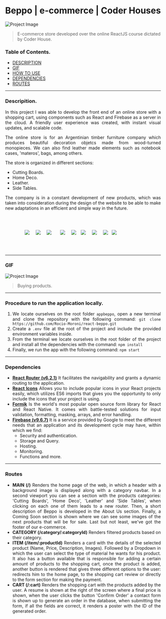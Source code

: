 # Beppo | e-commerce | Coder Houses

![Project Image](https://res.cloudinary.com/dfprmjlir/image/upload/c_scale,w_1000/v1648317470/BEPPO/Captura_de_Pantalla_2022-03-26_a_la_s_14.50.51_v6wosv.png) <br />
> E-commerce store developed over the online ReactJS course dictated by Coder House.

### Table of Contents.

- [DESCRIPTION](#description) <br />
- [GIF](#gif) <br />
- [HOW TO USE](#procedure) <br />
- [DEPENDENCIES](#dependencies) <br />
- [ROUTES](#routes) <br />

---

### Descripition.
<div style="text-align: justify">
In this project I was able to develop the front end of an online store with a shopping cart, using components such as React and Firebase as a server in the cloud. A friendly user experience was created, with instant visual updates, and scalable code. <br />

The online store is for an Argentinian timber furniture company which produces beautiful decoration objetcs made from wood-turned monopieces. We can also find leather made elements such as notebook cases, 'materos', bags, among others.

The store is organized in different sections:
- Cutting Boards.
- Home Deco.
- Leather.
- Side Tables.

The company is in a constant development of new products, which was taken into consideration during the design of the website to be able to make new adaptations in an efficient and simple way in the future.
</div>
<br />
<br />

<div>

&nbsp; &nbsp; &nbsp; &nbsp; &nbsp; &nbsp; &nbsp; &nbsp;
<img src="https://res.cloudinary.com/dfprmjlir/image/upload/c_scale,w_60/v1648323615/BEPPO/ICONS/react_ttll2b.png"/> &nbsp; &nbsp;
<img src="https://res.cloudinary.com/dfprmjlir/image/upload/c_scale,w_60/v1648339044/BEPPO/ICONS/git-2_rj7qad.png"/> &nbsp; &nbsp;
<img src="https://res.cloudinary.com/dfprmjlir/image/upload/c_scale,w_60/v1648323615/BEPPO/ICONS/vscode_gxqfeg.png"/> &nbsp; &nbsp; &nbsp;
<img src="https://res.cloudinary.com/dfprmjlir/image/upload/c_scale,w_60/v1648338909/BEPPO/ICONS/npm-3_zuxujk.png" /> &nbsp; &nbsp;
<img src="https://res.cloudinary.com/dfprmjlir/image/upload/c_scale,w_60/v1648444310/BEPPO/ICONS/formik.256x256_at1hwy.png" />&nbsp; &nbsp;
<img src="https://res.cloudinary.com/dfprmjlir/image/upload/c_scale,w_60/v1648323614/BEPPO/ICONS/firebase_ykuull.png" /> &nbsp; &nbsp;
<img src="https://res.cloudinary.com/dfprmjlir/image/upload/c_scale,w_60/v1648338765/BEPPO/ICONS/github-2_lmx8uu.png" /> &nbsp; &nbsp;
<img src="https://res.cloudinary.com/dfprmjlir/image/upload/c_scale,w_60/v1648338221/BEPPO/ICONS/css3-2_a6yzw9.png" /> &nbsp;
<img src="https://res.cloudinary.com/dfprmjlir/image/upload/c_scale,w_60/v1648338308/BEPPO/ICONS/javascript_birp8o.png" /> &nbsp; &nbsp;

</div>

<br />
<br />

---

### GIF
![Project Image](https://res.cloudinary.com/dfprmjlir/image/upload/c_scale,w_90/v1648589136/BEPPO/ICONS/Grabaci%C3%B3n_de_pantalla_2022-03-29_a_la_s__17_17_45_AdobeCreativeCloudExpress-2_h1yhne.gif) <br />
> Buying products.

---

### Procedure to run the application locally.
<div style="text-align: justify">

1. We locate ourselves on the root folder `appbeppo`, open a new terminal and clone the repository with the following command:
`git clone https://github.com/Rocio-Moroni/react-beppo.git`
2. Create a `.env` file at the root of the project and include the provided environment variables inside.
3. From the terminal we locate ourselves in the root folder of the project and install all the dependencies with the command:
`npm install`
4. Finally, we run the app with the following command:
`npm start`

</div>


---

### Dependencies
<div style="text-align: justify">

- **[React Router (v6.2.1)](https://reactrouter.com/docs/en/v6)** It facilitates the navigability and grants a dynamic routing to the application.
- **[React Icons](https://react-icons.github.io/react-icons/)** Allows you to include popular icons in your React projects easily, which utilizes ES6 imports that gives you the opportunity to only include the icons that your project is using.
- **[Formik](https://formik.org)** Is the world's most popular open source form library for React and React Native. It comes with battle-tested solutions for input validation, formatting, masking, arrays, and error handling.
- **[Firebase (v9.6.7)](https://firebase.google.com)** It is a service provided by Google to meet the different needs that an application and its development cycle may have, within which we find:
    - Security and authentication.
    - Storage and Query.
    - Hosting.
    - Monitoring.
    - Functions and more.

<div>

---

### Routes

<div style="text-align: justify">

- **MAIN (/)** Renders the home page of the web, in which a header with a background image is displayed along with a category navbar.
In a second viewport you can see a section with the products categories: 'Cutting Boards', 'Home Deco', 'Leather' and 'Side Tables', when clicking on each one of them leads to a new router. Then, a short description of Beppo is developed in the About Us section. Finally, a Coming Soon section is shown where we can see some images of the next products that will be for sale. Last but not least, we've got the footer of our e-commerce.
- **CATEGORY (/category/:categoryId)** Renders filtered products based on their category.
- **ITEM (/item/:productId)** Renders a card with the details of the selected product (Name, Price, Description, Images). Followed by a Dropdown in which the user can select the type of material he wants for his product. It also has a button available that is responsible for adding a certain amount of products to the shopping cart, once the product is added, another button is rendered that gives three different options to the user: redirects him to the home page, to the shopping cart review or directly to the form section for making the payment.
- **CART (/:cart)** Renders the shopping cart with the products added by the user. A resume is shown at the right of the screen where a final price is shown, when the user clicks the button 'Confirm Order' a contact form is shown up to generate an order in the database, when submitting the form, if all the fields are correct, it renders a poster with the ID of the generated order.

</div>